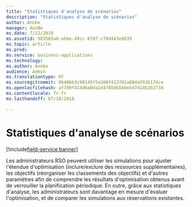 ```yaml
---
title: "Statistiques d'analyse de scénarios"
description: "Statistiques d'analyse de scénarios"
author: Annbe
manager: AnnBe
ms.date: 7/22/2018
ms.assetid: 9835b5a6-abbe-49cc-878f-c79d443e8639
ms.topic: article
ms.prod: 
ms.service: business-applications
ms.technology: 
ms.author: Annbe
audience: Admin
ms.translationtype: HT
ms.sourcegitcommit: 0b40bb3c98145f5a260f412701a884a5936174ce
ms.openlocfilehash: af709f414d6a0da2d4765d65b6e547d14b2b273d
ms.contentlocale: fr-fr
ms.lasthandoff: 07/18/2018

---
```

#  <a name="what-if-analysis-statistics"></a>Statistiques d'analyse de scénarios

[!include[field-service banner](../../../includes/field-service.md)]




Les administrateurs RSO peuvent utiliser les simulations pour ajuster l'étendue d'optimisation (inclure/exclure des ressources supplémentaires), les objectifs (réorganiser les classements des objectifs) et d'autres paramètres afin de comprendre les résultats d'optimisation obtenus avant de verrouiller la planification périodique. En outre, grâce aux statistiques d'analyse, les administrateurs sont davantage en mesure d'évaluer l'optimisation, et de comparer les simulations aux réservations existantes.

